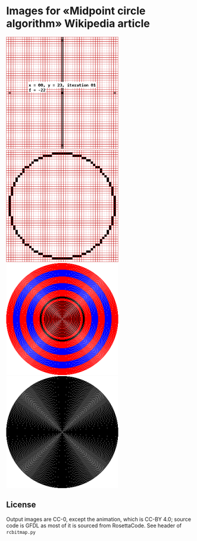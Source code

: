 # Images for «Midpoint circle algorithm» Wikipedia article

<img src="https://raw.githubusercontent.com/ctrlcctrlv/Midpoint-circle-algorithm-Wikipedia-images/main/Animation.gif" width=301><img src="https://raw.githubusercontent.com/ctrlcctrlv/Midpoint-circle-algorithm-Wikipedia-images/main/Small.png" width=301><img src="https://raw.githubusercontent.com/ctrlcctrlv/Midpoint-circle-algorithm-Wikipedia-images/main/Multicolor.png" width=301><img src="https://raw.githubusercontent.com/ctrlcctrlv/Midpoint-circle-algorithm-Wikipedia-images/main/Black.png" width=301>

## License

Output images are CC-0, except the animation, which is CC-BY 4.0; source code is GFDL as most of it is sourced from RosettaCode. See header of `rcbitmap.py`
